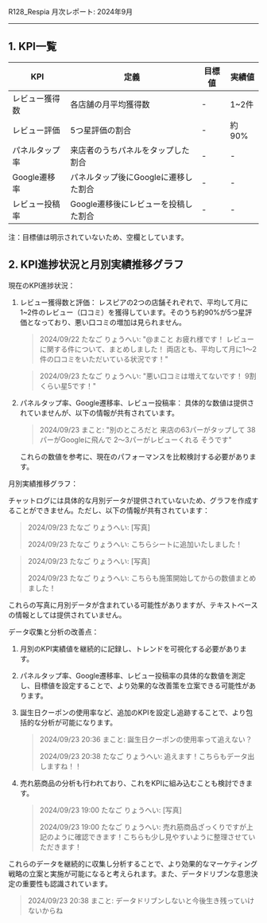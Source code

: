 R128_Respia 月次レポート: 2024年9月

---

## 1. KPI一覧

| KPI | 定義 | 目標値 | 実績値 |
|-----|------|--------|--------|
| レビュー獲得数 | 各店舗の月平均獲得数 | - | 1~2件 |
| レビュー評価 | 5つ星評価の割合 | - | 約90% |
| パネルタップ率 | 来店者のうちパネルをタップした割合 | - | - |
| Google遷移率 | パネルタップ後にGoogleに遷移した割合 | - | - |
| レビュー投稿率 | Google遷移後にレビューを投稿した割合 | - | - |

注：目標値は明示されていないため、空欄としています。

## 2. KPI進捗状況と月別実績推移グラフ

現在のKPI進捗状況：

1. レビュー獲得数と評価：
   レスピアの2つの店舗それぞれで、平均して月に1~2件のレビュー（口コミ）を獲得しています。そのうち約90%が5つ星評価となっており、悪い口コミの増加は見られません。

   > 2024/09/22 たなご りょうへい: "@まこと お疲れ様です！ レビューに関する件について、まとめしました！ 両店とも、平均して月に1〜2件の口コミをいただいている状況です！"

   > 2024/09/23 たなご りょうへい: "悪い口コミは増えてないです！ 9割くらい星5です！"

2. パネルタップ率、Google遷移率、レビュー投稿率：
   具体的な数値は提供されていませんが、以下の情報が共有されています。

   > 2024/09/23 まこと: "別のところだと 来店の63パーがタップして 38パーがGoogleに飛んで 2〜3パーがレビューくれる そうです"

   これらの数値を参考に、現在のパフォーマンスを比較検討する必要があります。

月別実績推移グラフ：

チャットログには具体的な月別データが提供されていないため、グラフを作成することができません。ただし、以下の情報が共有されています：

> 2024/09/23 たなご りょうへい: [写真]
> 
> 2024/09/23 たなご りょうへい: こちらシートに追加いたしました！

> 2024/09/23 たなご りょうへい: [写真]
> 
> 2024/09/23 たなご りょうへい: こちらも施策開始してからの数値まとめました！

これらの写真に月別データが含まれている可能性がありますが、テキストベースの情報としては提供されていません。

データ収集と分析の改善点：

1. 月別のKPI実績値を継続的に記録し、トレンドを可視化する必要があります。
2. パネルタップ率、Google遷移率、レビュー投稿率の具体的な数値を測定し、目標値を設定することで、より効果的な改善策を立案できる可能性があります。
3. 誕生日クーポンの使用率など、追加のKPIを設定し追跡することで、より包括的な分析が可能になります。

   > 2024/09/23 20:36 まこと: 誕生日クーポンの使用率って追えない？
   > 
   > 2024/09/23 20:38 たなご りょうへい: 追えます！こちらもデータ出しますね！！

4. 売れ筋商品の分析も行われており、これをKPIに組み込むことも検討できます。

   > 2024/09/23 19:00 たなご りょうへい: [写真]
   > 
   > 2024/09/23 19:00 たなご りょうへい: 売れ筋商品ざっくりですが上記のように確認できます！こちらも少し見やすいように整理させていただきます！

これらのデータを継続的に収集し分析することで、より効果的なマーケティング戦略の立案と実施が可能になると考えられます。また、データドリブンな意思決定の重要性も認識されています。

> 2024/09/23 20:38 まこと: データドリブンしないと今後生き残っていけないからね